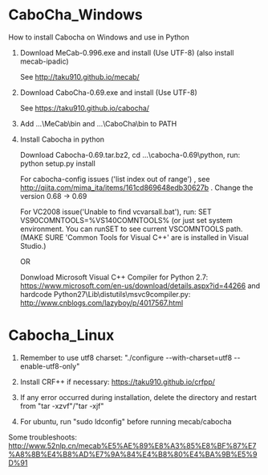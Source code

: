 # CaboCha_Windows
How to install Cabocha on Windows and use in Python


1.  Download MeCab-0.996.exe and install (Use UTF-8)  (also install mecab-ipadic)

    See http://taku910.github.io/mecab/
    
2.  Download CaboCha-0.69.exe and install (Use UTF-8)

    See https://taku910.github.io/cabocha/
    
3.  Add ...\MeCab\bin and ...\CaboCha\bin to PATH
4.  Install Cabocha in python

    Download Cabocha-0.69.tar.bz2, cd ...\cabocha-0.69\python, run: python setup.py install
    
    For cabocha-config issues ('list index out of range') , see http://qiita.com/mima_ita/items/161cd869648edb30627b . Change the version 0.68 -> 0.69
 
    For VC2008 issue('Unable to find vcvarsall.bat'), run: SET VS90COMNTOOLS=%VS140COMNTOOLS% (or just set system environment.  You can runSET to see current VSCOMNTOOLS path. (MAKE SURE 'Common Tools for Visual C++' are is installed in Visual Studio.)
    
    OR
    
    Donwload Microsoft Visual C++ Compiler for Python 2.7: https://www.microsoft.com/en-us/download/details.aspx?id=44266
    and hardcode Python27\Lib\distutils\msvc9compiler.py: http://www.cnblogs.com/lazyboy/p/4017567.html

# Cabocha_Linux
1.  Remember to use utf8 charset: "./configure --with-charset=utf8 --enable-utf8-only"

2.  Install CRF++ if necessary: https://taku910.github.io/crfpp/

3.  If any error occurred during installation, delete the directory and restart from "tar -xzvf"/"tar -xjf"

4.  For ubuntu, run "sudo ldconfig" before running mecab/cabocha

Some troubleshoots: 
http://www.52nlp.cn/mecab%E5%AE%89%E8%A3%85%E8%BF%87%E7%A8%8B%E4%B8%AD%E7%9A%84%E4%B8%80%E4%BA%9B%E5%9D%91

